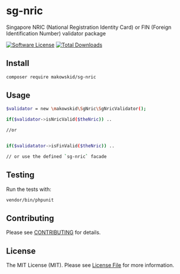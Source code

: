 # sg-nric

Singapore NRIC (National Registration Identity Card) or FIN (Foreign Identification Number) validator package


[![Software License](https://img.shields.io/badge/license-MIT-brightgreen.svg?style=flat-square)](LICENSE.md)
[![Total Downloads](https://img.shields.io/packagist/dt/makowskid/sg-nric.svg?style=flat-square)](https://packagist.org/packages/makowskid/sg-nric)


## Install

```bash
composer require makowskid/sg-nric
```


## Usage

```bash
$validator = new \makowskid\SgNric\SgNricValidator();

if($validator->isNricValid($theNric)) ..

//or 


if($validatator->isFinValid($theNric)) ..

// or use the defined `sg-nric` facade

```

## Testing

Run the tests with:

```bash
vendor/bin/phpunit
```


## Contributing

Please see [CONTRIBUTING](CONTRIBUTING.md) for details.


## License

The MIT License (MIT). Please see [License File](/LICENSE.md) for more information.
